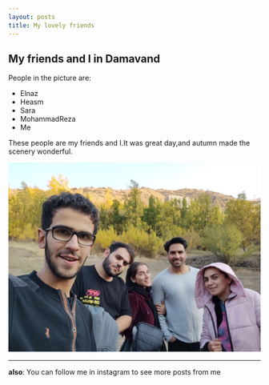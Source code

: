 ```yaml
---
layout: posts
title: My lovely friends
---
```


## My friends and I in Damavand
People in the picture are:
- Elnaz
- Heasm
- Sara
- MohammadReza
- Me


These people are my friends and I.It was great day,and autumn made the scenery wonderful.



![alt text](../assets/images/newpost.jpg "Friends")

---
**also**: You can follow me in instagram to see more posts from me 
